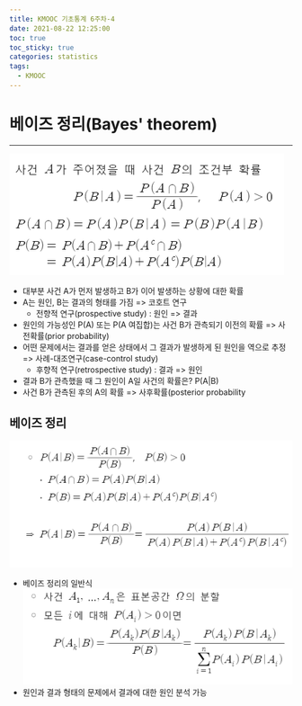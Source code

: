 ```yaml
---
title: KMOOC 기초통계 6주차-4
date: 2021-08-22 12:25:00
toc: true
toc_sticky: true
categories: statistics
tags:
  - KMOOC
---
```


# 베이즈 정리(Bayes' theorem)
***

![](/assets/images/statistics/bayes1.png)  
- 대부분 사건 A가 먼저 발생하고 B가 이어 발생하는 상황에 대한 확률
- A는 원인, B는 결과의 형태를 가짐 => 코호트 연구
  - 전향적 연구(prospective study) : 원인 => 결과
- 원인의 가능성인 P(A) 또는 P(A 여집합)는 사건 B가 관측되기 이전의 확률 => 사전확률(prior probability)
- 어떤 문제에서는 결과를 얻은 상태에서 그 결과가 발생하게 된 원인을 역으로 추정  
=> 사례-대조연구(case-control study)
  - 후향적 연구(retrospective study) : 결과 => 원인
- 결과 B가 관측했을 때 그 원인이 A일 사건의 확률은? P(A|B)
- 사건 B가 관측된 후의 A의 확률 => 사후확률(posterior probability

## 베이즈 정리
![](/assets/images/statistics/bayes2.png)
- 베이즈 정리의 일반식  
![](/assets/images/statistics/bayes3.png)
- 원인과 결과 형태의 문제에서 결과에 대한 원인 분석 가능




